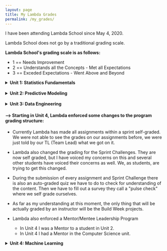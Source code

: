 ```yaml
---
layout: page
title: My Lambda Grades
permalink: /my_grades/
---
```


I have been attending Lambda School since May 4, 2020.

Lambda School does not go by a traditional grading scale. 

**Lambda School's grading scale is as follows:**
- 1 == Needs Improvement
- 2 == Understands all the Concepts - Met all Expectations
- 3 == Exceded Expectations - Went Above and Beyond



<details>
  <summary><b>Unit 1: Statistics Fundamentals</b></summary><br>
    <ul>
      <li><strong>Sprint 1: Data Wrangling and Storytelling == 3</strong><br>
      May 17, 2020 - Feedback from my Team Lead: "<em>You hammered home the crosstabs! Good job and I love your use of comments. Some of the code could have been merged into the cell of another, but overall, you crushed it!</em>"</li><br>
      <li><strong>Sprint 2: Statistical Test and Experiments == 3</strong><br>
      Jun 1, 2020 - Feedback from my Team Lead: "<em>Good job! Code was clean, good and solid. Good job reaching for those stretch goals!</em>"<br>
      <li><strong>Sprint 3: Linear Algebra == 3</strong><br>
      Jun 15, 2020 - Feedback from my Team Lead: "<em>Exceeded expectations - Great work! Stretch goals completed and very solid understanding of concepts.</em>"</li><br>
      <li><strong>Build Week Project == 2</strong><br>
      Jun 25, 2020 - Feedback from my Team Lead: "<em>Per Austin - no 3's will be given for this. That said, you met expectations defined in the project in the given time. Your research question was appropriate and the blog matches in a way that is easy to follow. Your visuals are very well done and clearly come from your dataset. Your notebook runs top to bottom without any trouble. All 170+ cells, WOW! And on top of all that, your presentation was fantastic! Great Job!</em>"</li>
     </ul>
</details><br>



<details>
  <summary><strong>Unit 2: Predictive Modeling</strong></summary><br>
    <ul>
      <li><strong>Sprint 1: Linear Models == 3</strong><br>
      Jul 20, 2020 - Feedback from my Team Lead: "<em>I feel like I’m grading Buzz Light Year, because you to infinity and beyond! Great job, Joanne! You’ve met all the requirements and then exceeded some. The scores you got were great, and you definitely earned a 3!</em>"</li><br>
      <li><strong>Sprint 2: Kaggle Challenge == 2</strong><br>
      Aug 2, 2020 - Feedback from my Team Lead: "<em>I must admit, the first thing I notice is that huge list of imports. :-) You did a very good job and showed mastery in every area. Didn’t quite meet the stretch goals, but I’m sure with more time, It would have been a piece of cake. Great job tackling both the Decision Tree & Random Forest! Your test have above average scores. Excellent work, Joanne!</em>"</li><br>
      <li><strong>Sprint 3: Applied Modeling == 2</strong><br>
      Aug 17, 2020 - Feedback from my Team Lead: "<em>Great job, Joanne! It looks like you put a lot of work into it considering how you were feeling the past several days. Your score exceeds the minimum 60%. And you were visualizations to look great. Fantastic work!</em>"</li><br>
      <li><strong>Build Week Project == 2</strong><br>
      Aug 31, 2020 - Feedback from my Team Lead: "<em>Joanne demonstrated mastery in each of the six objectives of her build. Her work was outstanding and her blog was fantastic, backed by the work she did with her model predictions. Great work, Joanne.</em>"</li>
    </ul>
</details><br>



<details>
  <summary><b>Unit 3: Data Engineering</b></summary><br>
    <ul>
      <li><strong>Sprint 1: Software Engineering and Reproducible Research == 2</strong><br>
        Sept 14, 2020 - Feedback from my Team Lead: "<em>A bit of a rough Sprint Challenge. You passed, but I'd highly recommend studying up on this. Lot's of hard work, more ahead. :-)</em>"<br>
        <li><strong>Note:</strong><br>This was a difficult Sprint Challenge for me because I was working a lot of hours at my current job and pulling in overtime every chance I was able to. Therefore, I was not able to devote as much time as I needed to study on my own and when I was doing my school work I was extremely exhausted. However, I overcame that challenge in my life, at the time, and was able to pass regardless.</li>
      </li><br>
      <li><strong>Sprint 2: SQL and Databases == 3</strong><br>
        Sept 28, 2020 - Feedback from my Team Lead: "<em>You took this sprint challenge like a champ! Well done.</em>"</li><br>
      <li><strong>Sprint 3: Productization and Cloud == 2</strong><br>
        Oct 13, 2020 - Feedback from my Team Lead: "<em>Hey, I apologize for the late feedback. Things look good here. I'm glad you were able to figure that out. :-)</em>"</li><br>
      <li><strong>Build Week Project == 3</strong><br>
        Oct 25, 2020 - Feedback from my Team Lead: "<em>Very goood work!</em>"</li>
    </ul>
</details>
  
#### --> Starting in Unit 4, Lambda enforced some changes to the program grading structure:
  - Currently Lambda has made all assignments within a sprint self-graded. We were not able to see the grades on our assignments before, we were just told by our TL (Team Lead) what we got on it.
  - Lambda also changed the grading for the Sprint Challenges. They are now self graded, but I have voiced my concerns on this and several other students have voiced their concerns as well. We, as students, are trying to get this changed.
  - During the submission of every assignment and Sprint Challenge there is also an auto-graded quiz we have to do to check for understanding of the content. Then we have to fill out a survey they call a "pulse check" where we self grade ourselves.
  - As far as my understanding at this moment, the only thing that will be actually graded by an instructor will be the Build Week projects.
  
  - Lambda also enforced a Mentor/Mentee Leadership Program
    - In Unit 4 I was a Mentor to a student in Unit 2.
    - In Unit 4 I had a Mentor in the Computer Science unit.

<details>
  <summary><b>Unit 4: Machine Learning</b></summary><br>
    <ul>
      <li><strong>Sprint 1: Natural Language Processing == No graded yet</strong><br>
      November 8, 2020 - No feedback yet</li><br>
<!--       <li><strong>Sprint 2: Nueral Network Foundations == </strong><br>
      </li><br>
      <li><strong>Sprint 3: Major Neural Network Architectures == </strong><br>
      </li><br>
      <li><strong>Build Week Project == </strong><br>
      </li><br> -->
    </ul>
</details>
